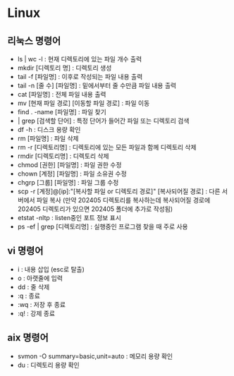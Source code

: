 # Linux

## 리눅스 명령어
- ls | wc -l : 현재 디렉토리에 있는 파일 개수 출력
- mkdir [디렉토리 명] : 디렉토리 생성
- tail -f [파일명] : 이후로 작성되는 파일 내용 출력
- tail -n [줄 수] [파일명] : 밑에서부터 줄 수만큼 파일 내용 출력
- cat [파일명] : 전체 파일 내용 출력
- mv [현재 파일 경로] [이동할 파일 경로] : 파일 이동
- find . -name [파일명] : 파일 찾기
- | grep [검색할 단어] : 특정 단어가 들어간 파일 또는 디렉토리 검색
- df -h : 디스크 용량 확인
- rm [파일명] : 파일 삭제
- rm -r [디렉토리명] : 디렉토리에 있는 모든 파일과 함께 디렉토리 삭제
- rmdir [디렉토리명] : 디렉토리 삭제
- chmod [권한] [파일명] : 파일 권한 수정
- chown [계정] [파일명] : 파일 소유권 수정
- chgrp [그룹] [파일명] : 파일 그룹 수정
- scp -r [계정]@[ip]:"[복사할 파일 or 디렉토리 경로]" [복사되어질 경로] : 다른 서버에서 파일 복사 (만약 202405 디렉토리를 복사하는데 복사되어질 경로에 202405 디렉토리가 있으면 202405 폴더에 추가로 작성됨)
- etstat -nltp : listen중인 포트 정보 표시
- ps -ef | grep [디렉토리명] : 실행중인 프로그램 찾을 때 주로 사용

## vi 명령어
- i : 내용 삽입 (esc로 탈출)
- o : 아랫줄에 입력
- dd : 줄 삭제
- :q : 종료
- :wq : 저장 후 종료
- :q! : 강제 종료

## aix 명령어
- svmon -O summary=basic,unit=auto :  메모리 용량 확인
- du : 디렉토리 용량 확인
